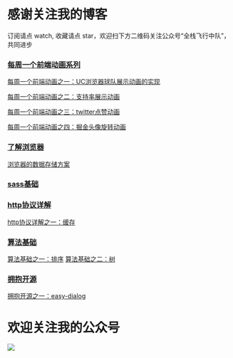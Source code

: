 # 感谢关注我的博客
订阅请点 watch, 收藏请点 star，欢迎扫下方二维码关注公众号“全栈飞行中队”，共同进步
### [每周一个前端动画系列](https://juejin.im/collection/5a92d57cf265da258cd80397)
[每周一个前端动画之一：UC浏览器球队展示动画的实现](https://juejin.im/post/5a74902e5188257a64266f83)

[每周一个前端动画之二：支持率展示动画](https://juejin.im/post/5a7ffb22f265da4e9016a89a)

[每周一个前端动画之三：twitter点赞动画](https://juejin.im/post/5a918bcf6fb9a063475f9bf1)

[每周一个前端动画之四：掘金头像旋转动画](https://juejin.im/post/5a9bc63f6fb9a028be357720)

### [了解浏览器]()
[浏览器的数据存储方案](https://zhyjor.github.io/2018/04/11/%E6%B5%8F%E8%A7%88%E5%99%A8%E7%9A%84%E6%95%B0%E6%8D%AE%E5%AD%98%E5%82%A8%E6%96%B9%E6%A1%88/)

### [sass基础](https://zhyjor.github.io/tags/sass%E5%9F%BA%E7%A1%80/)

### [http协议详解](https://zhyjor.github.io/tags/http%E5%8D%8F%E8%AE%AE%E8%AF%A6%E8%A7%A3/)
[http协议详解之一：缓存](https://zhyjor.github.io/2018/01/11/http%E5%8D%8F%E8%AE%AE%E8%AF%A6%E8%A7%A3%E4%B9%8B%E4%B8%80%EF%BC%9A%E7%BC%93%E5%AD%98/)

### [算法基础](https://zhyjor.github.io/tags/%E7%AE%97%E6%B3%95%E5%9F%BA%E7%A1%80/)
[算法基础之一：排序](https://zhyjor.github.io/2018/02/01/%E7%AE%97%E6%B3%95%E5%9F%BA%E7%A1%80%E4%B9%8B%E4%B8%80%EF%BC%9A%E6%8E%92%E5%BA%8F/)
[算法基础之二：树](https://zhyjor.github.io/2018/03/29/%E7%AE%97%E6%B3%95%E5%9F%BA%E7%A1%80%E4%B9%8B%E4%BA%8C%EF%BC%9A%E6%A0%91/)

### [拥抱开源](https://zhyjor.github.io/tags/%E6%8B%A5%E6%8A%B1%E5%BC%80%E6%BA%90/)
[拥抱开源之一：easy-dialog](https://zhyjor.github.io/2018/04/30/%E6%8B%A5%E6%8A%B1%E5%BC%80%E6%BA%90%E4%B9%8B%E4%B8%80%EF%BC%9Aeasy-dialog/)

# 欢迎关注我的公众号
![](http://oankigr4l.bkt.clouddn.com/wexin.png)


